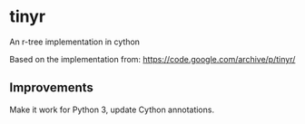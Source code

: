 # tinyr
An r-tree implementation in cython

Based on the implementation from:
https://code.google.com/archive/p/tinyr/

## Improvements

Make it work for Python 3, update Cython annotations.
